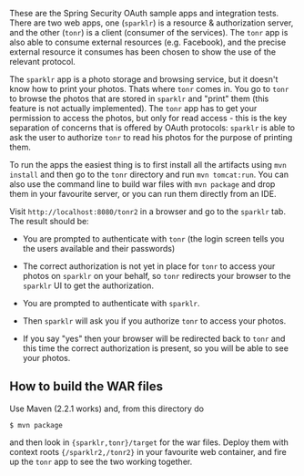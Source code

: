 These are the Spring Security OAuth sample apps and integration tests.
There are two web apps, one (`sparklr`) is a resource & authorization
server, and the other (`tonr`) is a client (consumer of the
services).  The `tonr` app is also able to consume external resources
(e.g. Facebook), and the precise external resource it consumes has
been chosen to show the use of the relevant protocol.

The `sparklr` app is a photo storage and browsing service, but it
doesn't know how to print your photos.  Thats where `tonr` comes in.
You go to `tonr` to browse the photos that are stored in `sparklr` and
"print" them (this feature is not actually implemented).  The `tonr`
app has to get your permission to access the photos, but only for read
access - this is the key separation of concerns that is offered by
OAuth protocols: `sparklr` is able to ask the user to authorize `tonr`
to read his photos for the purpose of printing them.

To run the apps the easiest thing is to first install all the
artifacts using `mvn install` and then go to the `tonr` directory
and run `mvn tomcat:run`.  You can also use the command line to build 
war files with `mvn package` and drop them in your favourite server, 
or you can run them directly from an IDE.

Visit `http://localhost:8080/tonr2` in a browser and go to the
`sparklr` tab.  The result should be:

* You are prompted to authenticate with `tonr` (the login screen tells
  you the users available and their passwords)
  
* The correct authorization is not yet in place for `tonr` to access
  your photos on `sparklr` on your behalf, so `tonr` redirects your
  browser to the `sparklr` UI to get the authorization.

* You are prompted to authenticate with `sparklr`.

* Then `sparklr` will ask you if you authorize `tonr` to access your
  photos.
  
* If you say "yes" then your browser will be redirected back to `tonr`
  and this time the correct authorization is present, so you will be
  able to see your photos.

## How to build the WAR files

Use Maven (2.2.1 works) and, from this directory do 

    $ mvn package

and then look in `{sparklr,tonr}/target` for the war files.  Deploy
them with context roots `{/sparklr2,/tonr2}` in your favourite web
container, and fire up the `tonr` app to see the two working together.
